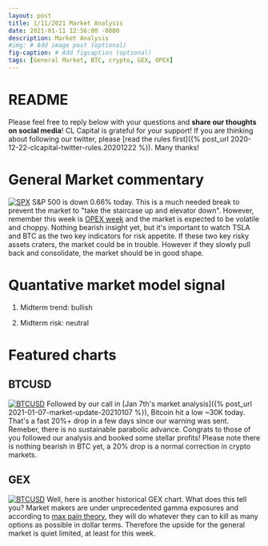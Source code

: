 ```yaml
---
layout: post
title: 1/11/2021 Market Analysis
date: 2021-01-11 12:56:00 -0800
description: Market Analysis
#img: # Add image post (optional)
fig-caption: # Add figcaption (optional)
tags: [General Market, BTC, crypto, GEX, OPEX]
---
```

# README
Please feel free to reply below with your questions and **share our thoughts on social media**! CL Capital is grateful for your support!
If you are thinking about following our twitter, please [read the rules first]({% post_url 2020-12-22-clcapital-twitter-rules.20201222 %}).
Many thanks!

# General Market commentary
[![SPX]({{site.baseurl}}/assets/img/2021-01-11/SPX-d.jpg)]({{site.baseurl}}/assets/img/2021-01-11/SPX-d.jpg)
S&P 500 is down 0.66% today. This is a much needed break to prevent the market to "take the staircase up and elevator down".
However, remember this week is [OPEX week](https://www.marketwatch.com/optionscenter/calendar) and the market is expected to be volatile and choppy.
Nothing bearish insight yet, but it's important to watch TSLA and BTC as the two key indicators for risk appetite.
If these two key risky assets craters, the market could be in trouble. However if they slowly pull back and consolidate, the market should be in good shape.

# Quantative market model signal

1. Midterm trend: bullish

2. Midterm risk: neutral

# Featured charts

## BTCUSD

[![BTCUSD]({{site.baseurl}}/assets/img/2021-01-11/BTCUSD-d.jpg)]({{site.baseurl}}/assets/img/2021-01-11/BTCUSD-d.jpg)
Followed by our call in [Jan 7th's market analysis]({% post_url 2021-01-07-market-update-20210107 %}), Bitcoin hit a low ~30K today.
That's a fast 20%+ drop in a few days since our warning was sent. Remeber, there is no sustainable parabolic advance.
Congrats to those of you followed our analysis and booked some stellar profits!
Please note there is nothing bearish in BTC yet, a 20% drop is a normal correction in crypto markets.

## GEX

[![BTCUSD]({{site.baseurl}}/assets/img/2021-01-11/GEX-d.jpg)]({{site.baseurl}}/assets/img/2021-01-11/GEX-d.jpg)
Well, here is another historical GEX chart. What does this tell you?
Market makers are under unprecedented gamma exposures and according to [max pain theory](https://www.investopedia.com/terms/m/maxpain.asp#:~:text=The%20Maximum%20Pain%20theory%20states,of%20options%20to%20expire%20worthless.), they will do whatever they can to kill as many options as possible in dollar terms. Therefore the upside for the general market is quiet limited, at least for this week.
